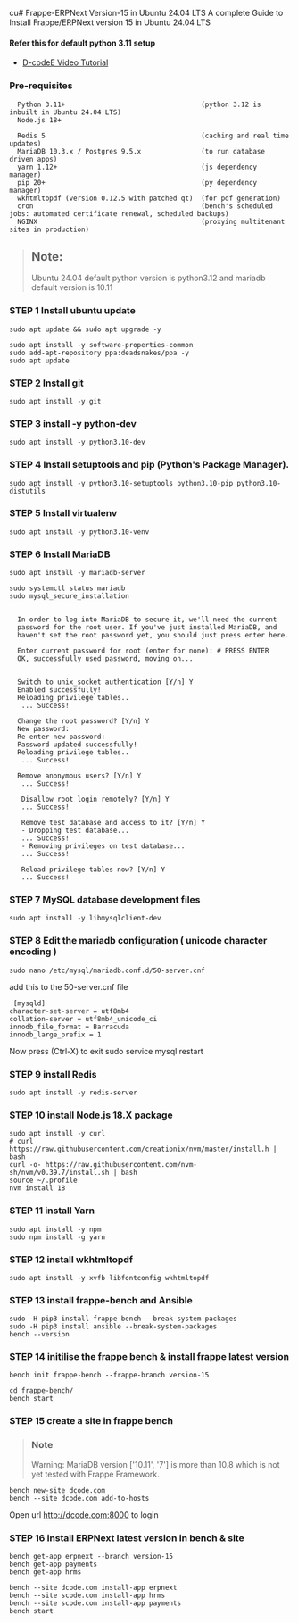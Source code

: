 cu# Frappe-ERPNext Version-15 in Ubuntu 24.04 LTS
A complete Guide to Install Frappe/ERPNext version 15  in Ubuntu 24.04 LTS


#### Refer this for default python 3.11 setup

- [D-codeE Video Tutorial](https://youtu.be/zU41gq7nji4)

### Pre-requisites 

      Python 3.11+                                  (python 3.12 is inbuilt in Ubuntu 24.04 LTS)
      Node.js 18+
      
      Redis 5                                       (caching and real time updates)
      MariaDB 10.3.x / Postgres 9.5.x               (to run database driven apps)
      yarn 1.12+                                    (js dependency manager)
      pip 20+                                       (py dependency manager)
      wkhtmltopdf (version 0.12.5 with patched qt)  (for pdf generation)
      cron                                          (bench's scheduled jobs: automated certificate renewal, scheduled backups)
      NGINX                                         (proxying multitenant sites in production)


> ## Note:
> Ubuntu 24.04 default python version is python3.12 and mariadb default version is 10.11

### STEP 1 Install ubuntu update
    
    sudo apt update && sudo apt upgrade -y
    
    sudo apt install -y software-properties-common
    sudo add-apt-repository ppa:deadsnakes/ppa -y
    sudo apt update
    

### STEP 2 Install git
    sudo apt install -y git

### STEP 3 install -y python-dev 
    sudo apt install -y python3.10-dev

### STEP 4 Install setuptools and pip (Python's Package Manager).
    sudo apt install -y python3.10-setuptools python3.10-pip python3.10-distutils

### STEP 5 Install virtualenv
    sudo apt install -y python3.10-venv
    
### STEP 6 Install MariaDB
    sudo apt install -y mariadb-server
    
    sudo systemctl status mariadb
    sudo mysql_secure_installation
    
    
      In order to log into MariaDB to secure it, we'll need the current
      password for the root user. If you've just installed MariaDB, and
      haven't set the root password yet, you should just press enter here.

      Enter current password for root (enter for none): # PRESS ENTER
      OK, successfully used password, moving on...
      
      
      Switch to unix_socket authentication [Y/n] Y
      Enabled successfully!
      Reloading privilege tables..
       ... Success!
 
      Change the root password? [Y/n] Y
      New password: 
      Re-enter new password: 
      Password updated successfully!
      Reloading privilege tables..
       ... Success!

      Remove anonymous users? [Y/n] Y
       ... Success!
 
       Disallow root login remotely? [Y/n] Y
       ... Success!

       Remove test database and access to it? [Y/n] Y
       - Dropping test database...
       ... Success!
       - Removing privileges on test database...
       ... Success!
 
       Reload privilege tables now? [Y/n] Y
       ... Success!

    
### STEP 7  MySQL database development files
    sudo apt install -y libmysqlclient-dev

### STEP 8 Edit the mariadb configuration ( unicode character encoding )
    sudo nano /etc/mysql/mariadb.conf.d/50-server.cnf

add this to the 50-server.cnf file

    
     [mysqld]
    character-set-server = utf8mb4
    collation-server = utf8mb4_unicode_ci
    innodb_file_format = Barracuda
    innodb_large_prefix = 1
    


Now press (Ctrl-X) to exit
    sudo service mysql restart

### STEP 9 install Redis
    sudo apt install -y redis-server

### STEP 10 install Node.js 18.X package
    sudo apt install -y curl 
    # curl https://raw.githubusercontent.com/creationix/nvm/master/install.h | bash
    curl -o- https://raw.githubusercontent.com/nvm-sh/nvm/v0.39.7/install.sh | bash
    source ~/.profile
    nvm install 18

### STEP 11  install Yarn
    sudo apt install -y npm
    sudo npm install -g yarn

### STEP 12 install wkhtmltopdf
    sudo apt install -y xvfb libfontconfig wkhtmltopdf
    
### STEP 13 install frappe-bench and Ansible 
    sudo -H pip3 install frappe-bench --break-system-packages
    sudo -H pip3 install ansible --break-system-packages
    bench --version
    
### STEP 14 initilise the frappe bench & install frappe latest version 
    bench init frappe-bench --frappe-branch version-15
    
    cd frappe-bench/
    bench start
    
### STEP 15 create a site in frappe bench 

>### Note 
>Warning: MariaDB version ['10.11', '7'] is more than 10.8 which is not yet tested with Frappe Framework.
    
    bench new-site dcode.com
    bench --site dcode.com add-to-hosts

Open url http://dcode.com:8000 to login 


### STEP 16 install ERPNext latest version in bench & site
    bench get-app erpnext --branch version-15
    bench get-app payments
    bench get-app hrms
    
    bench --site dcode.com install-app erpnext
    bench --site scode.com install-app hrms
    bench --site scode.com install-app payments
    bench start
    
    


    
